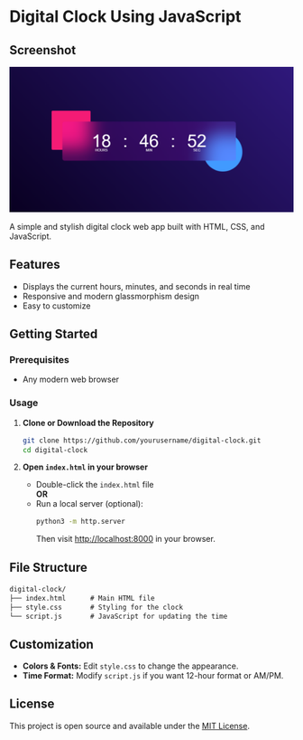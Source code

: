 # Digital Clock Using JavaScript

## Screenshot

![Digital Clock Screenshot](screenshot.png)


A simple and stylish digital clock web app built with HTML, CSS, and JavaScript.

## Features

- Displays the current hours, minutes, and seconds in real time
- Responsive and modern glassmorphism design
- Easy to customize


## Getting Started

### Prerequisites

- Any modern web browser

### Usage

1. **Clone or Download the Repository**
   ```bash
   git clone https://github.com/yourusername/digital-clock.git
   cd digital-clock
   ```

2. **Open `index.html` in your browser**
   - Double-click the `index.html` file  
   **OR**
   - Run a local server (optional):
     ```bash
     python3 -m http.server
     ```
     Then visit [http://localhost:8000](http://localhost:8000) in your browser.


## File Structure

```
digital-clock/
├── index.html      # Main HTML file
├── style.css       # Styling for the clock
└── script.js       # JavaScript for updating the time
```

## Customization

- **Colors & Fonts:** Edit `style.css` to change the appearance.
- **Time Format:** Modify `script.js` if you want 12-hour format or  AM/PM.


## License

This project is open source and available under the [MIT License](LICENSE).
